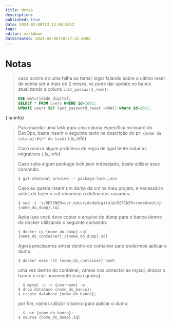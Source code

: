 ```yaml
---
title: Notas
description: 
published: true
date: 2024-03-06T13:13:08.081Z
tags: 
editor: markdown
dateCreated: 2024-02-06T19:57:32.000Z
---
```


# Notas

> caso ocorra no uma falha ao tentar logar falando sobre o ultimo reset de senha ser a mais de 2 meses, vc pode dar update no banco atualizando a coluna `last_password_reset`:
> 
> ```sql
> USE maturidade_digital;
> SELECT * FROM users WHERE id=1001;
> UPDATE users SET last_password_reset =NOW() where id=1001;
> ```
{.is-info}



> Para mandar uma task para uma coluna específica no board do DevOps, basta inserir o seguinte texto na descrição do pr:
>`{nome da coluna}:#{n° da task}`
{.is_info}

> Caso ocorra algum problema de regra de lgpd tente rodar as migrations
{.is_info}

> Caso suba algum package.lock.json indesejado, basta utilizar esse comando:
> ```shell
> $ git checkout preview -- package-lock.json
> ```

> Caso eu queria inserir um dump da cni no meu projeto, é necessário antes de fazer o cat renomear o define dos usuários:
> ```
> $ sed -i 's/DEFINER=usr_maturidadedigital@/DEFINER=root@root/g' {nome_do_dump}.sql
> ```
> Após isso você deve copiar o arquivo de dump para o banco dentro do docker utilizando o seguinte comando:
>```
> $ docker cp {nome_do_dump}.sql {nome_do_container}:/{nome_do_dump}.sql
>```
> Agora precisamos entrar dentro do container para podermos aplicar o dump:
> ```
> $ docker exec -it {nome_do_container} bash
> ```
> uma vez dentro do container, vamos nos conectar ao mysql, dropar o banco e criar novamente (caso queira):
> ```
>	$ mysql -c -u {username} -p
> $ drop database {nome_do_banco};
> $ create database {nome_do_banco};
> ```
> por fim, vamos utilizar o banco para aplicar o dump:
> ```
>	$ use {nome_do_banco};
> $ source {nome_do_dump}.sql
> ```
